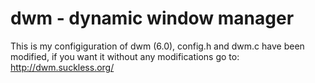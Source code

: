 dwm - dynamic window manager
============================
This is my configiguration of dwm (6.0), config.h and dwm.c have been modified, if you want it without any modifications go to: http://dwm.suckless.org/